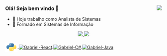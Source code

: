 ### Olá! Seja bem vindo 👋 <img src="https://komarev.com/ghpvc/?username=Gabriel-6&color=blue&label=Visualizações+do+perfil&style=flat-square" align="right"/>


- 🔭 Hoje trabalho como Analista de Sistemas
- 🌱 Formado em Sistemas de Informação

<div align="center">
  <a href="https://github.com/Gabriel-6">
  <img height="180em" src="https://github-readme-stats.vercel.app/api?username=Gabriel-6&show_icons=true&theme=tokyonight&include_all_commits=true&count_private=true"/>
  <img height="180em" src="https://github-readme-stats.vercel.app/api/top-langs/?username=Gabriel-6&layout=compact&langs_count=7&theme=tokyonight"/>
</div>

  <div style="display: inline_block"><br>
  <img align="center" alt="Gabriel-Python" height="30" width="40" src="https://raw.githubusercontent.com/devicons/devicon/master/icons/python/python-original.svg">
  <img align="center" alt="Gabriel-React" height="30" width="40" src="https://upload.wikimedia.org/wikipedia/commons/a/a7/React-icon.svg"/>
  <img align="center" alt="Gabriel-C#" height="30" width="40" src="https://cdn.worldvectorlogo.com/logos/c--4.svg"/>
  <img align="center" alt="Gabriel-Java" height="30" width="40" src="https://cdn.jsdelivr.net/gh/devicons/devicon/icons/java/java-original.svg"/>
  
</div>
